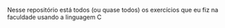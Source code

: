 Nesse repositório está todos (ou quase todos) os exercícios que eu fiz na faculdade usando a linguagem C
